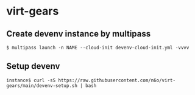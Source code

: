 # virt-gears

## Create devenv instance by multipass

```
$ multipass launch -n NAME --cloud-init devenv-cloud-init.yml -vvvv
```

## Setup devenv

```
instance$ curl -sS https://raw.githubusercontent.com/n6o/virt-gears/main/devenv-setup.sh | bash
```
